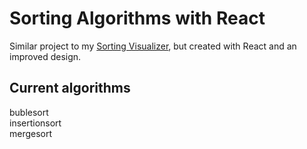 # Sorting Algorithms with React
Similar project to my [Sorting Visualizer](https://github.com/nilslambertz/SortVisualization), but created with React and an improved design.

## Current algorithms
bublesort  
insertionsort  
mergesort  
